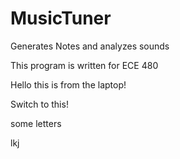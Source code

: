 # MusicTuner
Generates Notes and analyzes sounds

This program is written for ECE 480

Hello this is from the laptop!

Switch to this!

some letters


lkj